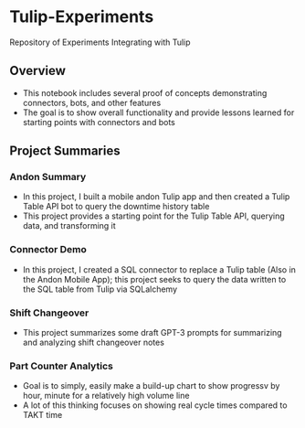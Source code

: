 # Tulip-Experiments
Repository of Experiments Integrating with Tulip

## Overview
- This notebook includes several proof of concepts demonstrating connectors, bots, and other features
- The goal is to show overall functionality and provide lessons learned for starting points with connectors and bots

## Project Summaries

### Andon Summary
- In this project, I built a mobile andon Tulip app and then created a Tulip Table API bot to query the downtime history table
- This project provides a starting point for the Tulip Table API, querying data, and transforming it

### Connector Demo
- In this project, I created a SQL connector to replace a Tulip table (Also in the Andon Mobile App); this project seeks to query the data written to the SQL table from Tulip via SQLalchemy

### Shift Changeover
- This project summarizes some draft GPT-3 prompts for summarizing and analyzing shift changeover notes

### Part Counter Analytics
- Goal is to simply, easily make a build-up chart to show progressv by hour, minute for a relatively high volume line
- A lot of this thinking focuses on showing real cycle times compared to TAKT time
